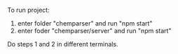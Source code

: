 To run project: 

1. enter folder "chemparser" and run "npm start"
2. enter foder "chemparser/server" and run "npm start"

Do steps 1 and 2 in different terminals.
